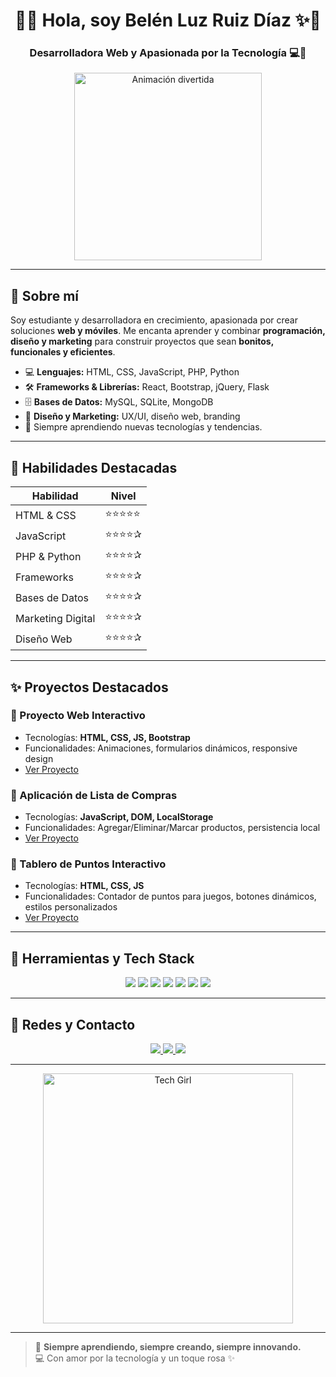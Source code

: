 <!-- README del perfil de Belén Luz Ruiz Díaz -->
<h1 align="center">🌸✨ Hola, soy Belén Luz Ruiz Díaz ✨🌸</h1>
<h3 align="center">Desarrolladora Web y Apasionada por la Tecnología 💻💖</h3>

<p align="center">
  <img src="https://media.giphy.com/media/3o7aD2saalBwwftBIY/giphy.gif" alt="Animación divertida" width="300"/>
</p>

---

## 💖 Sobre mí
Soy estudiante y desarrolladora en crecimiento, apasionada por crear soluciones **web y móviles**. Me encanta aprender y combinar **programación, diseño y marketing** para construir proyectos que sean **bonitos, funcionales y eficientes**.  

- 💻 **Lenguajes:** HTML, CSS, JavaScript, PHP, Python  
- 🛠 **Frameworks & Librerías:** React, Bootstrap, jQuery, Flask  
- 🗄 **Bases de Datos:** MySQL, SQLite, MongoDB  
- 🎨 **Diseño y Marketing:** UX/UI, diseño web, branding  
- 🌱 Siempre aprendiendo nuevas tecnologías y tendencias.

---

## 🌸 Habilidades Destacadas

| Habilidad | Nivel |
|-----------|-------|
| HTML & CSS | ⭐⭐⭐⭐⭐ |
| JavaScript | ⭐⭐⭐⭐✰ |
| PHP & Python | ⭐⭐⭐⭐✰ |
| Frameworks | ⭐⭐⭐⭐✰ |
| Bases de Datos | ⭐⭐⭐⭐✰ |
| Marketing Digital | ⭐⭐⭐⭐✰ |
| Diseño Web | ⭐⭐⭐⭐✰ |

---

## ✨ Proyectos Destacados

### 🌷 Proyecto Web Interactivo
- Tecnologías: **HTML, CSS, JS, Bootstrap**  
- Funcionalidades: Animaciones, formularios dinámicos, responsive design  
- [Ver Proyecto](https://github.com/Belulu77/ProyectoWeb)

### 🌸 Aplicación de Lista de Compras
- Tecnologías: **JavaScript, DOM, LocalStorage**  
- Funcionalidades: Agregar/Eliminar/Marcar productos, persistencia local  
- [Ver Proyecto](https://github.com/Belulu77/ListaCompras)

### 💖 Tablero de Puntos Interactivo
- Tecnologías: **HTML, CSS, JS**  
- Funcionalidades: Contador de puntos para juegos, botones dinámicos, estilos personalizados  
- [Ver Proyecto](https://github.com/Belulu77/TableroPuntos)

---

## 🎀 Herramientas y Tech Stack

<p align="center">
  <img src="https://img.shields.io/badge/HTML-E34F26?style=for-the-badge&logo=html5&logoColor=white"/>
  <img src="https://img.shields.io/badge/CSS-1572B6?style=for-the-badge&logo=css3&logoColor=white"/>
  <img src="https://img.shields.io/badge/JavaScript-F7DF1E?style=for-the-badge&logo=javascript&logoColor=black"/>
  <img src="https://img.shields.io/badge/PHP-777BB4?style=for-the-badge&logo=php&logoColor=white"/>
  <img src="https://img.shields.io/badge/Python-3776AB?style=for-the-badge&logo=python&logoColor=white"/>
  <img src="https://img.shields.io/badge/React-61DAFB?style=for-the-badge&logo=react&logoColor=black"/>
  <img src="https://img.shields.io/badge/Bootstrap-7952B3?style=for-the-badge&logo=bootstrap&logoColor=white"/>
</p>

---

## 🌸 Redes y Contacto

<p align="center">
  <a href="https://www.linkedin.com/in/belen-luz-ruiz-diaz/" target="_blank">
    <img src="https://img.shields.io/badge/LinkedIn-0A66C2?style=for-the-badge&logo=linkedin&logoColor=white"/>
  </a>
  <a href="https://twitter.com/" target="_blank">
    <img src="https://img.shields.io/badge/Twitter-1DA1F2?style=for-the-badge&logo=twitter&logoColor=white"/>
  </a>
  <a href="https://github.com/Belulu77/Belulu77/blob/main/gmail" target="_blank">
    <img src="https://img.shields.io/badge/Email-D14836?style=for-the-badge&logo=gmail&logoColor=white"/>
  </a>
</p>

---

<p align="center">
  <img src="https://media.giphy.com/media/l0MYt5jPR6QX5pnqM/giphy.gif" width="400" alt="Tech Girl"/>
</p>

---

> 🌸 **Siempre aprendiendo, siempre creando, siempre innovando.**  
> 💻 Con amor por la tecnología y un toque rosa ✨



